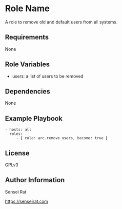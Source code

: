 Role Name
=========

A role to remove old and default users from all systems.

Requirements
------------

None

Role Variables
--------------

* users: a list of users to be removed

Dependencies
------------

None

Example Playbook
----------------

    - hosts: all
      roles:
         - { role: arc.remove_users, become: true }

License
-------

GPLv3

Author Information
------------------

Sensei Rat

https://senseirat.com
